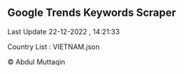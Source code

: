 

## Google Trends Keywords Scraper 
 
Last Update 22-12-2022 , 14:21:33

Country List :
VIETNAM.json



© Abdul Muttaqin 

